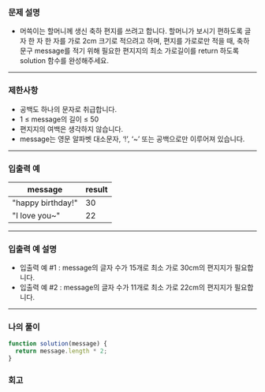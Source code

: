 ### 문제 설명

- 머쓱이는 할머니께 생신 축하 편지를 쓰려고 합니다. 할머니가 보시기 편하도록 글자 한 자 한 자를 가로 2cm 크기로 적으려고 하며, 편지를 가로로만 적을 때, 축하 문구 message를 적기 위해 필요한 편지지의 최소 가로길이를 return 하도록 solution 함수를 완성해주세요.

---

### 제한사항

- 공백도 하나의 문자로 취급합니다.
- 1 ≤ message의 길이 ≤ 50
- 편지지의 여백은 생각하지 않습니다.
- message는 영문 알파벳 대소문자, ‘!’, ‘~’ 또는 공백으로만 이루어져 있습니다.

---

### 입출력 예

| message           | result |
| ----------------- | ------ |
| "happy birthday!" | 30     |
| "I love you~"     | 22     |

---

### 입출력 예 설명

- 입출력 예 #1 : message의 글자 수가 15개로 최소 가로 30cm의 편지지가 필요합니다.
- 입출력 예 #2 : message의 글자 수가 11개로 최소 가로 22cm의 편지지가 필요합니다.

---

### 나의 풀이

```javascript
function solution(message) {
  return message.length * 2;
}
```

### 회고
